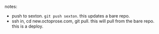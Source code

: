 notes:

 * push to sexton. `git push sexton`. this updates a bare repo.
 * ssh in, cd new.octoprose.com, git pull. this will pull from the bare repo. this is a deploy.
